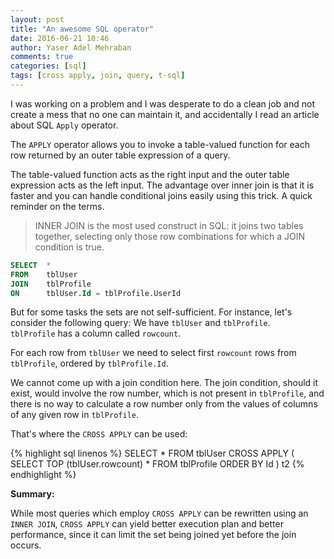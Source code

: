 ```yaml
---
layout: post
title: "An awesome SQL operator"
date: 2016-06-21 10:46
author: Yaser Adel Mehraban
comments: true
categories: [sql]
tags: [cross apply, join, query, t-sql]
---
```


I was working on a problem and I was desperate to do a clean job and not create a mess that no one can maintain it, and accidentally I read an article about SQL `Apply` operator.
<!--more-->
The `APPLY` operator allows you to invoke a table-valued function for each row returned by an outer table expression of a query. 

The table-valued function acts as the right input and the outer table expression acts as the left input. The advantage over inner join is that it is faster and you can handle conditional joins easily using this trick.
A quick reminder on the terms.

>INNER JOIN is the most used construct in SQL: it joins two tables together, selecting only those row combinations for which a JOIN condition is true.

```sql
SELECT  *
FROM    tblUser
JOIN    tblProfile
ON      tblUser.Id = tblProfile.UserId
```

But for some tasks the sets are not self-sufficient. For instance, let's consider the following query:
We have `tblUser` and `tblProfile`. `tblProfile` has a column called `rowcount`.

For each row from `tblUser` we need to select first `rowcount` rows from `tblProfile`, ordered by `tblProfile.Id`.

We cannot come up with a join condition here. The join condition, should it exist, would involve the row number, which is not present in `tblProfile`, and there is no way to calculate a row number only from the values of columns of any given row in `tblProfile`.

That's where the `CROSS APPLY` can be used:

{% highlight sql linenos %}
SELECT  *
FROM    tblUser
CROSS APPLY
        (
        SELECT  TOP (tblUser.rowcount) *
        FROM    tblProfile
        ORDER BY
                 Id
        ) t2
{% endhighlight %}

**Summary:**

While most queries which employ `CROSS APPLY` can be rewritten using an `INNER JOIN`, `CROSS APPLY` can yield better execution plan and better performance, since it can limit the set being joined yet before the join occurs.

